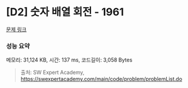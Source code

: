# [D2] 숫자 배열 회전 - 1961 

[문제 링크](https://swexpertacademy.com/main/code/problem/problemDetail.do?contestProbId=AV5Pq-OKAVYDFAUq) 

### 성능 요약

메모리: 31,124 KB, 시간: 137 ms, 코드길이: 3,058 Bytes



> 출처: SW Expert Academy, https://swexpertacademy.com/main/code/problem/problemList.do